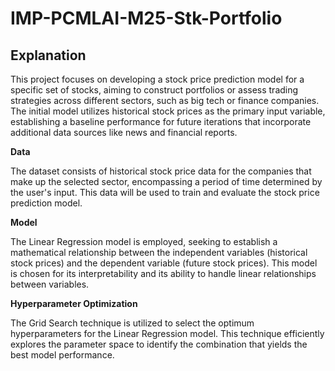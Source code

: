 # IMP-PCMLAI-M25-Stk-Portfolio

## Explanation

This project focuses on developing a stock price prediction model for a specific set of stocks, aiming to construct portfolios or assess trading strategies across different sectors, such as big tech or finance companies. The initial model utilizes historical stock prices as the primary input variable, establishing a baseline performance for future iterations that incorporate additional data sources like news and financial reports.

**Data**

The dataset consists of historical stock price data for the companies that make up the selected sector, encompassing a period of time determined by the user's input. This data will be used to train and evaluate the stock price prediction model.

**Model**

The Linear Regression model is employed, seeking to establish a mathematical relationship between the independent variables (historical stock prices) and the dependent variable (future stock prices). This model is chosen for its interpretability and its ability to handle linear relationships between variables.

**Hyperparameter Optimization**

The Grid Search technique is utilized to select the optimum hyperparameters for the Linear Regression model. This technique efficiently explores the parameter space to identify the combination that yields the best model performance.

